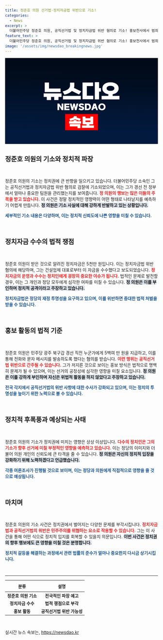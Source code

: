 ```yaml
---
title: 정준호 의원 선거법·정치자금법 위반으로 기소!
categories:
  - News
excerpt: >
  더불어민주당 정준호 의원, 공직선거법 및 정치자금법 위반 혐의로 기소! 홍보천사에서 범죄자로? 논란의 중심에 선 그의 주장과 정치적 배경을 파헤쳐봅니다. 클릭하고 진실을 확인하세요!
feature_text: >
  더불어민주당 정준호 의원, 공직선거법 및 정치자금법 위반 혐의로 기소! 홍보천사에서 범죄자로? 논란의 중심에 선 그의 주장과 정치적 배경을 파헤쳐봅니다. 클릭하고 진실을 확인하세요!
image: '/assets/img/newsdao_breakingnews.jpg'
---
```


<p><img src="/assets/img/newsdao_breakingnews.jpg" alt="ranknews 속보" /></p>

<h2 data-ke-size="size26">정준호 의원의 기소와 정치적 파장</h2>

<p data-ke-size="size16">&nbsp;</p>

<p>정준호 의원의 기소는 정치권에 큰 반향을 일으키고 있습니다. 더불어민주당 소속인 그는 공직선거법과 정치자금법 위반 혐의로 검찰에 기소되었으며, 이는 그가 경선 전 정부에서 얼마나 중요한 팀원을 관리했는지를 보여줍니다. <b><span style="color: #ee2323;">정 의원의 행보는 많은 이들의 주목을 받고 있습니다.</span></b> 이 사건은 정말 정치적인 영향력이 어떤 형태로 나타날지를 예측하기 어렵게 만듭니다. <b><span style="background-color: #21538527;">정 의원은 기소 사실에 대해 강하게 반발하고 있는 상황입니다.</span></b></p>

<p><b><span style="color: #1a5490;">세부적인 기소 내용은 다양하며, 이는 정치적 신뢰도에 나쁜 영향을 미칠 수 있습니다.</span></b> </p>

<p data-ke-size="size16">&nbsp;</p>

<h2 data-ke-size="size26">정치자금 수수의 법적 쟁점</h2>

<p data-ke-size="size16">&nbsp;</p>

<p>정준호 의원이 받은 것으로 알려진 정치자금은 5천만 원입니다. 이는 정치자금법 위반 혐의에 해당하며, 그는 건설업체 대표로부터 이 자금을 수수했다고 보도되었습니다. <b><span style="color: #ee2323;">정치자금의 운영과 수수는 정치인에게 굉장히 중요한 이슈가 됩니다.</span></b> 법적인 문제로 발전할 경우, 이는 그 개인과 정당 모두에게 심각한 여파를 미칠 수 있습니다. <b><span style="background-color: #21538527;">정 의원은 이를 부인하며 정치적 공격이라고 주장하고 있습니다.</span></b></p>

<p><b><span style="color: #1a5490;">정치자금법은 정당의 재정 투명성을 요구하고 있으며, 이를 위반하면 중대한 법적 처벌을 받을 수 있습니다.</span></b></p>

<p data-ke-size="size16">&nbsp;</p>

<h2 data-ke-size="size26">홍보 활동의 법적 기준</h2>

<p data-ke-size="size16">&nbsp;</p>

<p>정준호 의원은 민주당 광주 북구갑 경선 직전 누군가에게 5백여 만 원을 지급하고, 이를 통해 전화와 문자 메시지를 발송하도록 했다는 혐의를 받습니다. <b><span style="color: #ee2323;">이런 행위는 공직선거법 위반으로 간주될 수 있습니다.</span></b> 그가 저지른 것으로 보이는 홍보 방식은 법적으로 명백히 문제가 될 수 있으며, 이는 선거의 공정성에 심각한 영향을 미칠 요소입니다. <b><span style="background-color: #21538527;">정 의원은 이를 강하게 부인하며 자신은 위법적 활동을 하지 않았다고 주장하고 있습니다.</span></b></p>

<p><b><span style="color: #1a5490;">전국 각지에서 공직선거법의 위반 사항에 대한 수사가 강화되고 있으며, 이는 정치의 투명성을 높이기 위한 노력으로 볼 수 있습니다.</span></b></p>

<p data-ke-size="size16">&nbsp;</p>

<h2 data-ke-size="size26">정치적 후폭풍과 예상되는 사태</h2>

<p data-ke-size="size16">&nbsp;</p>

<p>정준호 의원의 기소가 정치권에 미치는 영향은 상상 이상입니다. <b><span style="color: #ee2323;">다수의 정치인은 그의 기소가 향후 선거에 미칠 부정적인 영향을 예측하고 있습니다.</span></b> 이는 정당의 이미지와 더불어 의원 개인의 신뢰도에 큰 타격을 줄 수 있습니다. <b><span style="background-color: #21538527;">정 의원은 자신의 정치적 입장을 강화하기 위해 노력하겠다고 언급했습니다.</span></b></p>

<p><b><span style="color: #1a5490;">각종 여론조사가 진행될 것으로 보이며, 이는 정당과 의원에게 직접적으로 영향을 줄 것으로 예상됩니다.</span></b></p>

<p data-ke-size="size16">&nbsp;</p>

<h2 data-ke-size="size26">마치며</h2>

<p data-ke-size="size16">&nbsp;</p>

<p>정준호 의원의 기소 사건은 정치권에서 벌어지는 다양한 문제를 부각시킵니다. <b><span style="color: #ee2323;">정치자금법과 공직선거법의 위반은 민주주의를 위협하는 요소로 작용할 수 있습니다.</span></b> 그는 이 사건을 통해 어떤 식으로 정치적 입지를 회복할 수 있을지 의문입니다. <b><span style="background-color: #21538527;">이번 사건은 정치권의 향후 행보에도 큰 영향을 미칠 것은 분명합니다.</span></b></p>

<p><b><span style="color: #1a5490;">정치적 갈등을 해결하는 과정에서 관련 법률의 준수가 얼마나 중요한지 다시금 상기시킵니다.</span></b> </p>

<p data-ke-size="size16">&nbsp;</p>

<hr>

<table style="border-collapse: collapse; width: 100%; margin: 0 auto;">
<thead>
<tr>
<th style="text-align: center; height: 30px;"><b>분류</b></th>
<th style="text-align: center; height: 30px;"><b>설명</b></th>
</tr>
</thead>
<tbody>
<tr>
<td style="text-align: center; height: 17px;"><b>정준호 의원 기소</b></td>
<td style="text-align: center; height: 17px;"><b>전국적인 파장 예고</b></td>
</tr>
<tr>
<td style="text-align: center; height: 17px;"><b>정치자금 수수</b></td>
<td style="text-align: center; height: 17px;"><b>법적 쟁점으로 부각</b></td>
</tr>
<tr>
<td style="text-align: center; height: 17px;"><b>홍보 활동</b></td>
<td style="text-align: center; height: 17px;"><b>공직선거법 위반 가능성</b></td>
</tr>
</tbody>
</table>

<p data-ke-size="size16">&nbsp;</p>
실시간 뉴스 속보는, <a href="https://newsdao.kr" rel="dofollow">https://newsdao.kr</a>


